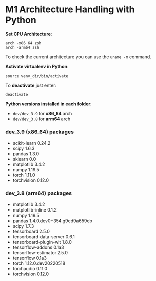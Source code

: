 # M1 Architecture Handling with Python


**Set CPU Architecture**:

````shell
arch -x86_64 zsh
arch -arm64 zsh                                                               
````

To check the current architecture you can use the `uname -m` command.

**Activate virtualenv in Python**:

````shell
source venv_dir/bin/activate
````

To **deactivate** just enter:

`````shell
deactivate
`````

**Python versions installed in each folder**:

- `dev/dev_3.9` for **x86_64** arch
- `dev/dev_3.8` for **arm64** arch

### dev_3.9 (x86_64) packages


* scikit-learn             0.24.2
* scipy                    1.6.3
* pandas                   1.3.0
* sklearn                  0.0
* matplotlib               3.4.2
* numpy                    1.19.5
* torch                    1.11.0
* torchvision              0.12.0

### dev_3.8 (arm64) packages

* matplotlib              3.4.2
* matplotlib-inline       0.1.2
* numpy                   1.19.5
* pandas                  1.4.0.dev0+354.g9ed9a659eb
* scipy                   1.7.3
* tensorboard             2.5.0
* tensorboard-data-server 0.6.1
* tensorboard-plugin-wit  1.8.0
* tensorflow-addons       0.1a3
* tensorflow-estimator    2.5.0
* tensorflow              0.1a3
* torch                   1.12.0.dev20220518
* torchaudio              0.11.0
* torchvision             0.12.0
